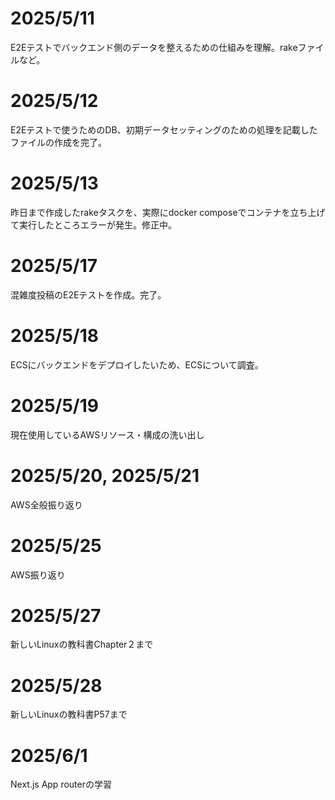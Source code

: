# 2025/5/11
E2Eテストでバックエンド側のデータを整えるための仕組みを理解。rakeファイルなど。

# 2025/5/12
E2Eテストで使うためのDB、初期データセッティングのための処理を記載したファイルの作成を完了。

# 2025/5/13
昨日まで作成したrakeタスクを、実際にdocker composeでコンテナを立ち上げて実行したところエラーが発生。修正中。

# 2025/5/17
混雑度投稿のE2Eテストを作成。完了。

# 2025/5/18
ECSにバックエンドをデプロイしたいため、ECSについて調査。

# 2025/5/19
現在使用しているAWSリソース・構成の洗い出し

# 2025/5/20, 2025/5/21
AWS全般振り返り

# 2025/5/25
AWS振り返り

# 2025/5/27
新しいLinuxの教科書Chapter２まで

# 2025/5/28
新しいLinuxの教科書P57まで

# 2025/6/1
Next.js App routerの学習
